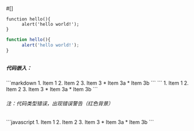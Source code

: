 #[]
```
function hello(){
      alert('hello world!');
}
```

```javascript
function hello(){
      alert('hello world!');
}
```
##
<h5>代码嵌入：</h5>
```markdown
1. Item 1
2. Item 2
3. Item 3
   * Item 3a
   * Item 3b
```
```
1. Item 1
2. Item 2
3. Item 3
   * Item 3a
   * Item 3b
```

<h6>注：代码类型错误，出现错误警告（红色背景）</h6>
```javascript
1. Item 1
2. Item 2
3. Item 3
   * Item 3a
   * Item 3b
```

###
